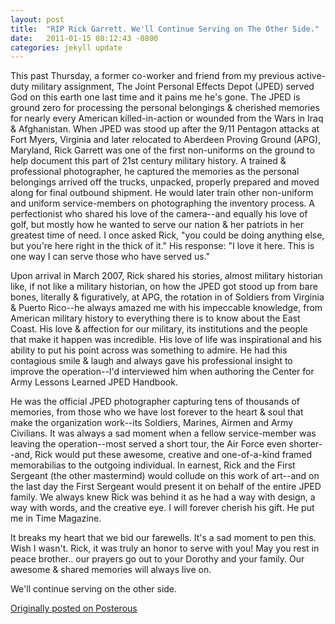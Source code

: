 ```yaml
---
layout: post
title:  "RIP Rick Garrett. We'll Continue Serving on The Other Side."
date:   2011-01-15 08:12:43 -0800
categories: jekyll update
---
```


This past Thursday, a former co-worker and friend from my previous active-duty military assignment, The Joint Personal Effects Depot (JPED) served God on this earth one last time and it pains me he's gone. The JPED is ground zero for processing the personal belongings & cherished memories for nearly every American killed-in-action or wounded from the Wars in Iraq & Afghanistan. When JPED was stood up after the 9/11 Pentagon attacks at Fort Myers, Virginia and later relocated to Aberdeen Proving Ground (APG), Maryland, Rick Garrett was one of the first non-uniforms on the ground to help document this part of 21st century military history. A trained & professional photographer, he captured the memories as the personal belongings arrived off the trucks, unpacked, properly prepared and moved along for final outbound shipment. He would later train other non-uniform and uniform service-members on photographing the inventory process. A perfectionist who shared his love of the camera--and equally his love of golf, but mostly how he wanted to serve our nation & her patriots in her greatest time of need. I once asked Rick, "you could be doing anything else, but you're here right in the thick of it." His response: "I love it here. This is one way I can serve those who have served us."

Upon arrival in March 2007, Rick shared his stories, almost military historian like, if not like a military historian, on how the JPED got stood up from bare bones, literally & figuratively, at APG, the rotation in of Soldiers from Virginia & Puerto Rico--he always amazed me with his impeccable knowledge, from American military history to everything there is to know about the East Coast. His love & affection for our military, its institutions and the people that make it happen was incredible. His love of life was inspirational and his ability to put his point across was something to admire. He had this contagious smile & laugh and always gave his professional insight to improve the operation--I'd interviewed him when authoring the Center for Army Lessons Learned JPED Handbook.

He was the official JPED photographer capturing tens of thousands of memories, from those who we have lost forever to the heart & soul that make the organization work--its Soldiers, Marines, Airmen and Army Civilians. It was always a sad moment when a fellow service-member was leaving the operation--most served a short tour, the Air Force even shorter--and, Rick would put these awesome, creative and one-of-a-kind framed memorabilias to the outgoing individual. In earnest, Rick and the First Sergeant (the other mastermind)  would collude on this work of art--and on the last day the First Sergeant would present it on behalf of the entire JPED family. We always knew Rick was behind it as he had a way with design, a way with words, and the creative eye. I will forever cherish his gift. He put me in Time Magazine.

It breaks my heart that we bid our farewells. It's a sad moment to pen this. Wish I wasn't.
Rick, it was truly an honor to serve with you! May you rest in peace brother.. our prayers go out to your Dorothy and your family. Our awesome & shared memories will always live on.

We'll continue serving on the other side.

[Originally posted on Posterous](http://molina.posterous.com/)
